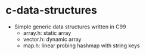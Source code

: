 # c-data-structures
- Simple generic data structures written in C99
	- array.h: static array
	- vector.h: dynamic array
	- map.h: linear probing hashmap with string keys
